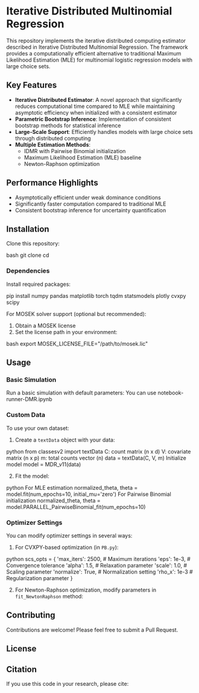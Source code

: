 # Iterative Distributed Multinomial Regression 
This repository implements the iterative distributed computing estimator described in Iterative Distributed Multinomial Regression. The framework provides a computationally efficient alternative to traditional Maximum Likelihood Estimation (MLE) for multinomial logistic regression models with large choice sets.

## Key Features

- **Iterative Distributed Estimator**: A novel approach that significantly reduces computational time compared to MLE while maintaining asymptotic efficiency when initialized with a consistent estimator
- **Parametric Bootstrap Inference**: Implementation of consistent bootstrap methods for statistical inference
- **Large-Scale Support**: Efficiently handles models with large choice sets through distributed computing
- **Multiple Estimation Methods**:
  - IDMR with Pairwise Binomial initialization
  - Maximum Likelihood Estimation (MLE) baseline
  - Newton-Raphson optimization

## Performance Highlights

- Asymptotically efficient under weak dominance conditions
- Significantly faster computation compared to traditional MLE
- Consistent bootstrap inference for uncertainty quantification


## Installation

Clone this repository:

bash
git clone 
cd 

### Dependencies

Install required packages:

pip install numpy pandas matplotlib torch tqdm statsmodels plotly cvxpy scipy


For MOSEK solver support (optional but recommended):
1. Obtain a MOSEK license
2. Set the license path in your environment:

bash
export MOSEK_LICENSE_FILE="/path/to/mosek.lic"

## Usage

### Basic Simulation

Run a basic simulation with default parameters: You can use notebook-runner-DMR.ipynb 

### Custom Data

To use your own dataset:

1. Create a `textData` object with your data:

python
from classesv2 import textData
C: count matrix (n x d)
V: covariate matrix (n x p)
m: total counts vector (n)
data = textData(C, V, m)
Initialize model
model = MDR_v11(data)

2. Fit the model:

python
For MLE estimation
normalized_theta, theta = model.fit(num_epochs=10, initial_mu='zero')
For Pairwise Binomial initialization
normalized_theta, theta = model.PARALLEL_PairwiseBinomial_fit(num_epochs=10)

### Optimizer Settings

You can modify optimizer settings in several ways:

1. For CVXPY-based optimization (in `PB.py`):

python
scs_opts = {
'max_iters': 2500, # Maximum iterations
'eps': 1e-3, # Convergence tolerance
'alpha': 1.5, # Relaxation parameter
'scale': 1.0, # Scaling parameter
'normalize': True, # Normalization setting
'rho_x': 1e-3 # Regularization parameter
}


2. For Newton-Raphson optimization, modify parameters in `fit_NewtonRaphson` method:




## Contributing

Contributions are welcome! Please feel free to submit a Pull Request.

## License

## Citation

If you use this code in your research, please cite:


